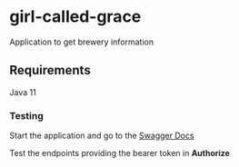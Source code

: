 # girl-called-grace
Application to get brewery information

## Requirements

Java 11

### Testing

Start the application and go to the [Swagger Docs](http://localhost:8080/documentation/swagger-ui.html)

Test the endpoints providing the bearer token in **Authorize**
